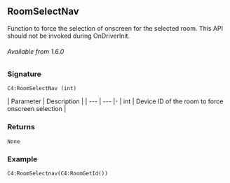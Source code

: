 ## RoomSelectNav

Function to force the selection of onscreen for the selected room. This API should not be invoked during OnDriverInit.

###### Available from 1.6.0


### Signature

`C4:RoomSelectNav (int)`


| Parameter | Description |
| --- | --- |-
| int | Device ID of the room to force onscreen selection |


### Returns

`None`


### Example

`C4:RoomSelectnav(C4:RoomGetId())`